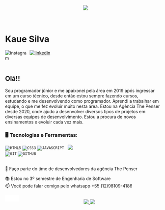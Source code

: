 <img align="right" width="250px" style="margin-top:-20px" src="https://i.ibb.co/H2Vnn9B/photo-2021-12-23-11-04-10-removebg-preview.png">

</br>
</br>

<div dsplay="inline-block">
 
 <h1 align="left">Kaue Silva</h1>
 <a href="https://instagram.com/ykaue.silvaa">
    <img align="left" width="80px" src="https://i.ibb.co/qkGSp1D/instagram.png" alt="instagram" style="vertical-align:top;">
  </a> 
  <a href="https://www.linkedin.com/in/kaue-lucas/">
    <img width="80px" src="https://i.ibb.co/RyZx12b/linkedin.png" alt="linkedin" style="vertical-align:top;">
  </a>
</div>

</br>
</br>

## Olá!!

Sou programador júnior e me apaixonei pela área em 2019 após ingressar em um curso técnico, desde então estou sempre fazendo cursos, estudando e me desenvolvendo como programador. Aprendi a trabalhar em equipe, o que me fez evoluir muito nesta área. Estou na Agência The Penser desde 2020, onde ajudo a desenvolver diversos tipos de projetos em diversas equipes de desenvolvimento. Estou a procura de novos ensinamentos e evoluir cada vez mais.

### 🖥️ Tecnologias e Ferramentas: 
<img width="300px" align="right" src="https://i.ibb.co/zbTM5w7/photo-2021-12-23-11-04-06-removebg-preview-1.png">
<code><img width="40px" src="https://cdn.jsdelivr.net/gh/devicons/devicon/icons/html5/html5-original-wordmark.svg" title = "HTML5"/></code>
<code><img width="40px" src="https://cdn.jsdelivr.net/gh/devicons/devicon/icons/css3/css3-original-wordmark.svg" title = "CSS3"/></code>
<code><img width="40px" src="https://cdn.jsdelivr.net/gh/devicons/devicon/icons/javascript/javascript-original.svg" title = "JAVASCRIPT"/></code>
<code><img width="40px" src="https://cdn.jsdelivr.net/gh/devicons/devicon/icons/git/git-original.svg" title = "GIT"/></code>
<code><img width="40px" src="https://cdn.jsdelivr.net/gh/devicons/devicon/icons/github/github-original.svg" title = "GITHUB"/></code>


</br>
</br>
<div display="inline-block">
 <p align="left">🤿 Faço parte do time de desenvolvedores da agência The Penser</p>
 <p align="left">📚 Estou no 3º semestre de Engenharia de Software
  </br>
  📫 Você pode falar comigo pelo whatsapp +55 (12)98109-4186
  </br>

<a href="https://instagram.com/ykaue.silvaa" target="_blank"><img align="left" alt="Instagram" width="22px" src="https://github.com/Aakarsh-B/trying-repos/blob/master/insta.svg" />
<a href="https://www.linkedin.com/in/kaue-lucas/" target="_blank"><img align="left" alt="LinkedIn" width="22px" src="https://github.com/Aakarsh-B/trying-repos/blob/master/linkedin.svg" />

##
<p align="center">
<a href="https://github.com/kaue-dotcom">
  <img height="180em" src="https://github-readme-stats-eight-theta.vercel.app/api?username=kaue-dotcom&show_icons=true&theme=algolia&include_all_commits=true&count_private=true"/>
  <img height="180em" src="https://github-readme-stats-eight-theta.vercel.app/api/top-langs/?username=kaue-dotcom&layout=compact&langs_count=8&theme=algolia"/>
</a>
</p>
